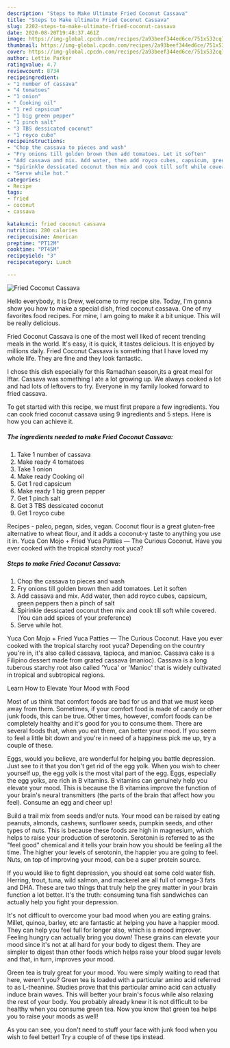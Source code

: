 ```yaml
---
description: "Steps to Make Ultimate Fried Coconut Cassava"
title: "Steps to Make Ultimate Fried Coconut Cassava"
slug: 2202-steps-to-make-ultimate-fried-coconut-cassava
date: 2020-08-20T19:48:37.461Z
image: https://img-global.cpcdn.com/recipes/2a93beef344ed6ce/751x532cq70/fried-coconut-cassava-recipe-main-photo.jpg
thumbnail: https://img-global.cpcdn.com/recipes/2a93beef344ed6ce/751x532cq70/fried-coconut-cassava-recipe-main-photo.jpg
cover: https://img-global.cpcdn.com/recipes/2a93beef344ed6ce/751x532cq70/fried-coconut-cassava-recipe-main-photo.jpg
author: Lettie Parker
ratingvalue: 4.7
reviewcount: 8734
recipeingredient:
- "1 number of cassava"
- "4 tomatoes"
- "1 onion"
- " Cooking oil"
- "1 red capsicum"
- "1 big green pepper"
- "1 pinch salt"
- "3 TBS dessicated coconut"
- "1 royco cube"
recipeinstructions:
- "Chop the cassava to pieces and wash"
- "Fry onions till golden brown then add tomatoes. Let it soften"
- "Add cassava and mix. Add water, then add royco cubes, capsicum, green peppers then a pinch of salt"
- "Spirinkle dessicated coconut then mix and cook till soft while covered. (You can add spices of your preference)"
- "Serve while hot."
categories:
- Recipe
tags:
- fried
- coconut
- cassava

katakunci: fried coconut cassava 
nutrition: 280 calories
recipecuisine: American
preptime: "PT12M"
cooktime: "PT45M"
recipeyield: "3"
recipecategory: Lunch

---
```



![Fried Coconut Cassava](https://img-global.cpcdn.com/recipes/2a93beef344ed6ce/751x532cq70/fried-coconut-cassava-recipe-main-photo.jpg)

Hello everybody, it is Drew, welcome to my recipe site. Today, I'm gonna show you how to make a special dish, fried coconut cassava. One of my favorites food recipes. For mine, I am going to make it a bit unique. This will be really delicious.

Fried Coconut Cassava is one of the most well liked of recent trending meals in the world. It's easy, it is quick, it tastes delicious. It is enjoyed by millions daily. Fried Coconut Cassava is something that I have loved my whole life. They are fine and they look fantastic.

I chose this dish especially for this Ramadhan season,its a great meal for Iftar. Cassava was something I ate a lot growing up. We always cooked a lot and had lots of leftovers to fry. Everyone in my family looked forward to fried cassava.


To get started with this recipe, we must first prepare a few ingredients. You can cook fried coconut cassava using 9 ingredients and 5 steps. Here is how you can achieve it.

<!--inarticleads1-->

##### The ingredients needed to make Fried Coconut Cassava:

1. Take 1 number of cassava
1. Make ready 4 tomatoes
1. Take 1 onion
1. Make ready  Cooking oil
1. Get 1 red capsicum
1. Make ready 1 big green pepper
1. Get 1 pinch salt
1. Get 3 TBS dessicated coconut
1. Get 1 royco cube


Recipes - paleo, pegan, sides, vegan. Coconut flour is a great gluten-free alternative to wheat flour, and it adds a coconut-y taste to anything you use it in. Yuca Con Mojo + Fried Yuca Patties — The Curious Coconut. Have you ever cooked with the tropical starchy root yuca? 

<!--inarticleads2-->

##### Steps to make Fried Coconut Cassava:

1. Chop the cassava to pieces and wash
1. Fry onions till golden brown then add tomatoes. Let it soften
1. Add cassava and mix. Add water, then add royco cubes, capsicum, green peppers then a pinch of salt
1. Spirinkle dessicated coconut then mix and cook till soft while covered. (You can add spices of your preference)
1. Serve while hot.


Yuca Con Mojo + Fried Yuca Patties — The Curious Coconut. Have you ever cooked with the tropical starchy root yuca? Depending on the country you&#39;re in, it&#39;s also called cassava, tapioca, and manioc. Cassava cake is a Filipino dessert made from grated cassava (manioc). Cassava is a long tuberous starchy root also called &#39;Yuca&#39; or &#39;Manioc&#39; that is widely cultivated in tropical and subtropical regions. 

Learn How to Elevate Your Mood with Food


Most of us think that comfort foods are bad for us and that we must keep away from them. Sometimes, if your comfort food is made of candy or other junk foods, this can be true. Other times, however, comfort foods can be completely healthy and it's good for you to consume them. There are several foods that, when you eat them, can better your mood. If you seem to feel a little bit down and you're in need of a happiness pick me up, try a couple of these.

Eggs, would you believe, are wonderful for helping you battle depression. Just see to it that you don't get rid of the egg yolk. When you wish to cheer yourself up, the egg yolk is the most vital part of the egg. Eggs, especially the egg yolks, are rich in B vitamins. B vitamins can genuinely help you elevate your mood. This is because the B vitamins improve the function of your brain's neural transmitters (the parts of the brain that affect how you feel). Consume an egg and cheer up!

Build a trail mix from seeds and/or nuts. Your mood can be raised by eating peanuts, almonds, cashews, sunflower seeds, pumpkin seeds, and other types of nuts. This is because these foods are high in magnesium, which helps to raise your production of serotonin. Serotonin is referred to as the "feel good" chemical and it tells your brain how you should be feeling all the time. The higher your levels of serotonin, the happier you are going to feel. Nuts, on top of improving your mood, can be a super protein source.

If you would like to fight depression, you should eat some cold water fish. Herring, trout, tuna, wild salmon, and mackerel are all full of omega-3 fats and DHA. These are two things that truly help the grey matter in your brain function a lot better. It's the truth: consuming tuna fish sandwiches can actually help you fight your depression. 

It's not difficult to overcome your bad mood when you are eating grains. Millet, quinoa, barley, etc are fantastic at helping you have a happier mood. They can help you feel full for longer also, which is a mood improver. Feeling hungry can actually bring you down! These grains can elevate your mood since it's not at all hard for your body to digest them. They are simpler to digest than other foods which helps raise your blood sugar levels and that, in turn, improves your mood.

Green tea is truly great for your mood. You were simply waiting to read that here, weren't you? Green tea is loaded with a particular amino acid referred to as L-theanine. Studies prove that this particular amino acid can actually induce brain waves. This will better your brain's focus while also relaxing the rest of your body. You probably already knew it is not difficult to be healthy when you consume green tea. Now you know that green tea helps you to raise your moods as well!

As you can see, you don't need to stuff your face with junk food when you wish to feel better! Try  a  couple of  of  these  tips  instead.

